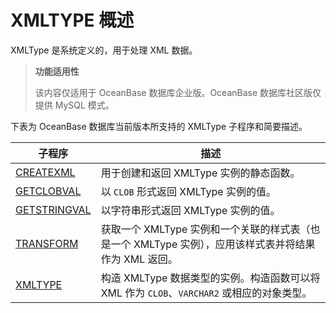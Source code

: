 XMLTYPE 概述 
===============================

XMLType 是系统定义的，用于处理 XML 数据。


>**功能适用性**
>
>该内容仅适用于 OceanBase 数据库企业版。OceanBase 数据库社区版仅提供 MySQL 模式。

下表为 OceanBase 数据库当前版本所支持的 XMLType 子程序和简要描述。


|                             子程序                             |                               描述                               |
|-------------------------------------------------------------|----------------------------------------------------------------|
| [CREATEXML](2.GETXML.md)    | 用于创建和返回 XMLType 实例的静态函数。                                       |
| [GETCLOBVAL](3.GETCLOBVAL.md)   | 以 `CLOB` 形式返回 XMLType 实例的值。                                    |
| [GETSTRINGVAL](4.GETSTRINGVAL.md) | 以字符串形式返回 XMLType 实例的值。                                         |
| [TRANSFORM](5.TRANSFORM.md)    | 获取一个 XMLType 实例和一个关联的样式表（也是一个 XMLType 实例），应用该样式表并将结果作为 XML 返回。 |
| [XMLTYPE](6.GETXMLTYPE.md)      | 构造 XMLType 数据类型的实例。构造函数可以将 XML 作为 `CLOB`、`VARCHAR2` 或相应的对象类型。  |


